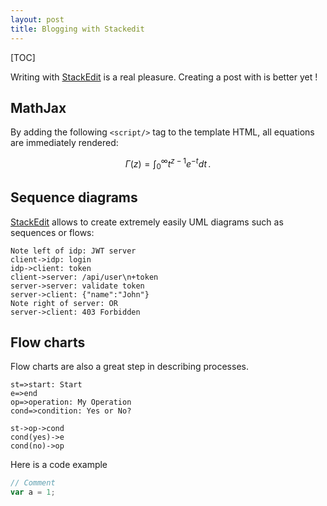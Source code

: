 ```yaml
---
layout: post
title: Blogging with Stackedit
---
```


[TOC]

Writing with [StackEdit](https://stackedit.io/) is a real pleasure. Creating a post with is better yet !

## MathJax

By adding the following `<script/>` tag to the template HTML, all equations are immediately rendered:

$$
\Gamma(z) = \int_0^\infty t^{z-1}e^{-t}dt\,.
$$

## Sequence diagrams

[StackEdit](https://stackedit.io/) allows to create extremely easily UML diagrams such as sequences or flows:

```sequence
Note left of idp: JWT server
client->idp: login
idp->client: token
client->server: /api/user\n+token
server->server: validate token
server->client: {"name":"John"}
Note right of server: OR
server->client: 403 Forbidden
```

## Flow charts

Flow charts are also a great step in describing processes.

```flow
st=>start: Start
e=>end
op=>operation: My Operation
cond=>condition: Yes or No?

st->op->cond
cond(yes)->e
cond(no)->op
```

Here is a code example

```javascript
// Comment
var a = 1;
```